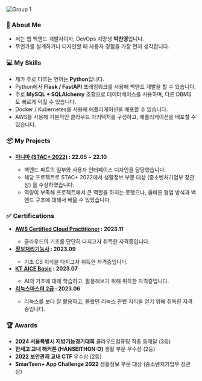 ![Group 1](https://user-images.githubusercontent.com/44970486/231659718-2a511dcb-97af-46c5-8967-616949f208fe.png)

<h3>👋 About Me</h3>

<ul>
    <li>저는 웹 백엔드 개발자이자, DevOps 지망생 <b>박찬영</b>입니다.</li>
    <li>무언가를 설계하거나 디자인할 때 사용자 경험을 가장 먼저 생각합니다.</li>
</ul>

<h3>💻 My Skills</h3>
<ul>
    <li>제가 주로 다루는 언어는 <b>Python</b>입니다.</li>
    <li>Python에서 <b>Flask / FastAPI</b> 프레임워크를 사용해 백엔드 개발을 할 수 있습니다.</li>
    <li>주로 <b>MySQL + SQLAlchemy</b> 조합으로 데이터베이스를 사용하며, 다른 DBMS도 빠르게 익힐 수 있습니다.</li>
    <li>Docker / Kubernetes를 사용해 애플리케이션을 배포할 수 있습니다.</li>
    <li>AWS를 사용해 기본적인 클라우드 아키텍처를 구성하고, 애플리케이션을 배포할 수 있습니다.</li>
</ul>

<h3>📦 My Projects</h3>
<ul>    
    <li><b><a href="https://github.com/stastarc">미니마 (STAC+ 2022)</a> : 22.05 ~ 22.10</b></li>
    <ul>
        <li>백엔드 파트의 일부와 사용자 인터페이스 디자인을 담당했습니다.</li>
        <li>해당 프로젝트로 STAC+ 2022에서 생활정보 부문 대상 (중소벤처기업부 장관상) 을 수상하였습니다.</li>
        <li>역량이 부족해 프로젝트에서 큰 역할을 하지는 못했으나, 올바른 협업 방식과 백엔드 구조에 대해서 배울 수 있었습니다.</li>
    </ul>
</ul>

<h3>✅ Certifications</h3>
<ul>    
    <li><b><a href="https://aws.amazon.com/ko/certification/certified-cloud-practitioner/">AWS Certified Cloud Practitioner</a> : 2023.11</b></li>
    <ul>
        <li>클라우드의 기초를 단단히 다지고자 취득한 자격증입니다.</li>
    </ul>
    <li><b><a href="https://www.q-net.or.kr/crf005.do?id=crf00505&jmCd=6921">정보처리기능사</a> : 2023.09</b></li>
    <ul>
        <li>기초 CS 지식을 다지고자 취득한 자격증입니다.</li>
    </ul>
    <li><b><a href="https://aice.study/info/aice/basic">KT AICE Basic</a> : 2023.07</b></li>
    <ul>
        <li>AI의 기초에 대해 학습하고, 활용해보기 위해 취득한 자격증입니다.</li>
    </ul>
    <li><b><a href="https://www.ihd.or.kr/introducesubject1.do">리눅스마스터 2급</a> : 2023.06</b></li>
    <ul>
        <li>리눅스를 보다 잘 활용하고, 몰랐던 리눅스 관련 지식을 얻기 위해 취득한 자격증입니다.</li>
    </ul>
</ul>

<h3>🏆 Awards</h3>
<ul>
    <li><b>2024 서울특별시 지방기능경기대회</b> 클라우드컴퓨팅 직종 동메달 (3등)</li>
    <li><b>한세고 교내 해커톤 (HANSEITHON:O)</b> 생활 부문 우수상 (2등)</li>
    <li><b>2022 보안관제 교내 CTF</b> 우수상 (2등)</li>
    <li><b>SmarTeen+ App Challenge 2022</b> 생활정보 부문 대상 (중소벤처기업부 장관상)</li>
</ui/>
</ulㅛ>
</ulㄴ>
</ulㅐ>
</ul>
